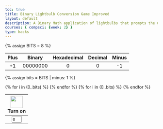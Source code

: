 ```yaml
---
toc: true
title: Binary Lightbulb Conversion Game Improved
layout: default
description: A Binary Math application of lightbulbs that prompts the user to convert decimal and hexadecimal to binary
courses: { compsci: {week: 2} }
type: hacks
---
```


{% assign BITS = 8 %}

<style>
    td {
        text-align: center;
        vertical-align: middle;
    }
</style>

<table>
    <thead>
        <tr class="header" id="table">
            <th>Plus</th>
            <th>Binary</th>
            <th>Hexadecimal</th>
            <th>Decimal</th>
            <th>Minus</th>
        </tr>
    </thead>
    <tbody>
        <tr>
            <td><div class="button" id="add1" onclick="add(1)">+1</div></td>
            <td id="binary">00000000</td>
            <td id="hexadecimal">0</td>
            <td id="decimal">0</td>
            <td><div class="button" id="sub1" onclick="add(-1)">-1</div></td>
        </tr>
    </tbody>
</table>

{% assign bits = BITS | minus: 1 %} 

<table>
    <thead>
        <tr>
            {% for i in (0..bits) %}
            <th><img id="bulb{{ i }}" src="{{site.baseurl}}/images/light-bulb-off.jpeg" alt="" width="40" height="Auto">
                <div class="button" id="butt{{ i }}" onclick="javascript:toggleBit({{ i }})">Turn on</div>
            </th>
            {% endfor %}
        </tr>
    </thead>
    <tbody>
        <tr>
            {% for i in (0..bits) %}
            <td><input type='text' id="digit{{ i }}" Value="0" size="1" readonly></td>
            {% endfor %}
        </tr>
    </tbody>
</table>

<script>
    const BITS = {{ BITS }};
    const MAX = 2 ** BITS - 1;
    const MSG_ON = "Turn on";
    const IMAGE_ON = "{{site.baseurl}}/images/lightbulb_on.png";
    const MSG_OFF = "Turn off";
    const IMAGE_OFF = "{{site.baseurl}}/images/light-bulb-off.jpeg";

    function getRandomNumber() {
        return Math.floor(Math.random() * MAX) + 1;
    }

    function setRandomNumbers() {
        const randomDecimal = getRandomNumber();
        const randomHexadecimal = randomDecimal.toString(16).toUpperCase();
        const randomBinary = decimal_2_base(randomDecimal, 2);

        document.getElementById('binary').innerHTML = randomBinary;
        document.getElementById('hexadecimal').innerHTML = randomHexadecimal;
        document.getElementById('decimal').innerHTML = randomDecimal;

        for (let i = 0; i < BITS; i++) {
            document.getElementById('digit' + i).value = randomBinary[i];
            if (randomBinary[i] === "1") {
                document.getElementById('bulb' + i).src = IMAGE_ON;
                document.getElementById('butt' + i).innerHTML = MSG_OFF;
            } else {
                document.getElementById('bulb' + i).src = IMAGE_OFF;
                document.getElementById('butt' + i).innerHTML = MSG_ON;
            }
        }
    }

    function convertAndCheck() {
        const userBinary = getBits();
        const correctBinary = document.getElementById('binary').innerHTML;

        if (userBinary === correctBinary) {
            alert("Congratulations! That's correct.");
        } else {
            alert(`Sorry, the correct binary is ${correctBinary}.`);
        }

        setRandomNumbers();
    }

    function decimal_2_base(decimal, base) {
        // ... (unchanged)
    }

    function toggleBit(i) {
        // ... (unchanged)
    }

    function add(n) {
        // ... (unchanged)
    }

    // Initialize the game
    setRandomNumbers();
</script>
